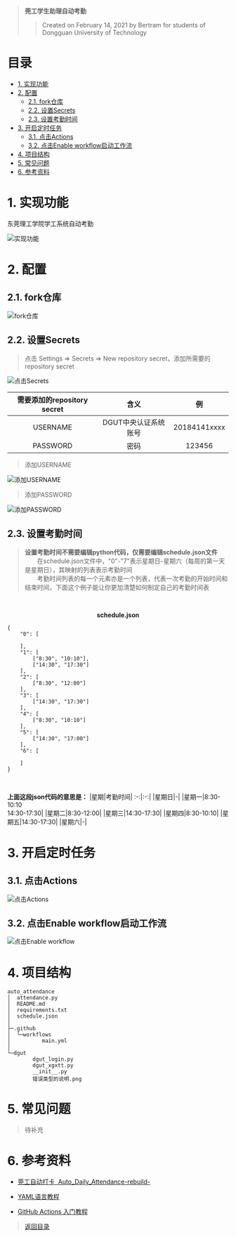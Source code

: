 >**莞工学生助理自动考勤**
>>Created on February 14, 2021 by Bertram for students of Dongguan University of Technology



# 目录
- [1. 实现功能](#1-实现功能)
- [2. 配置](#2-配置)
    - [2.1. fork仓库](#21-fork仓库)
    - [2.2. 设置Secrets](#22-设置secrets)
    - [2.3. 设置考勤时间](#23-设置考勤时间)
- [3. 开启定时任务](#3-开启定时任务)
    - [3.1. 点击Actions](#31-点击actions)
    - [3.2. 点击Enable workflow启动工作流](#32-点击enable-workflow启动工作流)
- [4. 项目结构](#4-项目结构)
- [5. 常见问题](#5-常见问题)
- [6. 参考资料](#6-参考资料)


# 1. 实现功能

东莞理工学院学工系统自动考勤

![实现功能](h "")


# 2. 配置

## 2.1. fork仓库

![fork仓库](h "")
## 2.2. 设置Secrets

>点击 Settings => Secrets => New repository secret，添加所需要的repository secret

![点击Secrets](h "")


|需要添加的repository secret|含义|例|
:-:|:-:|:-:
|USERNAME|DGUT中央认证系统账号|20184141xxxx|
|PASSWORD|密码|123456|


>添加USERNAME

![添加USERNAME](h "")



>添加PASSWORD

![添加PASSWORD](h "")

## 2.3. 设置考勤时间

>**设置考勤时间不需要编辑python代码，仅需要编辑schedule.json文件**  
>&emsp;&emsp;在schedule.json文件中，"0"-"7"表示星期日-星期六（每周的第一天是星期日），其映射的列表表示考勤时间  
>&emsp;&emsp;考勤时间列表的每一个元素亦是一个列表，代表一次考勤的开始时间和结束时间，下面这个例子能让你更加清楚如何制定自己的考勤时间表  

<br>

**<center>schedule.json</center>**

```
{
    "0": [

    ],
    "1": [
        ["8:30", "10:10"],
        ["14:30", "17:30"]
    ],
    "2": [
        ["8:30", "12:00"]
    ],
    "3": [
        ["14:30", "17:30"]
    ],
    "4": [
        ["8:30", "10:10"]
    ],
    "5": [
        ["14:30", "17:00"]
    ],
    "6": [
        
    ]
}
``` 
<br>



**上面这段json代码的意思是：**
|星期|考勤时间|
:-:|:-:|
|星期日|-|
|星期一|8:30-10:10<br>14:30-17:30|
|星期二|8:30-12:00|
|星期三|14:30-17:30|
|星期四|8:30-10:10|
|星期五|14:30-17:30|
|星期六|-|




# 3. 开启定时任务
## 3.1. 点击Actions  
![点击Actions](h "")

## 3.2. 点击Enable workflow启动工作流  
![点击Enable workflow](h "")


# 4. 项目结构

    auto_attendance
    │  attendance.py
    │  README.md
    │  requirements.txt
    │  schedule.json
    │
    ├─.github
    │  └─workflows
    │          main.yml
    │
    └─dgut
            dgut_login.py
            dgut_xgxtt.py
            __init__.py
            错误类型的说明.png


# 5. 常见问题

>待补充


# 6. 参考资料
- [莞工自动打卡&nbsp;&nbsp;Auto_Daily_Attendance-rebuild-](https://github.com/RanegadeHRH/Auto_Daily_Attendance-rebuild-/tree/ForWorkflow "莞工每日疫情打卡 - github仓库")

- [YAML语言教程](http://www.ruanyifeng.com/blog/2016/07/yaml.html "YAML 语言教程 - 阮一峰的网络日志")

- [GitHub Actions 入门教程](http://www.ruanyifeng.com/blog/2019/09/getting-started-with-github-actions.html "GitHub Actions 入门教程 - 阮一峰的网络日志")

>[返回目录](#目录)

